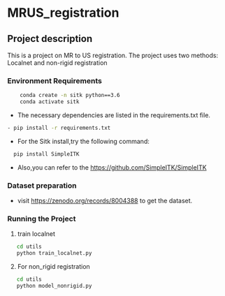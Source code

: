 # MRUS_registration
## Project description
This is a project on MR to US registration. The project uses two methods: Localnet and non-rigid registration
### Environment Requirements
```bash
    conda create -n sitk python==3.6
    conda activate sitk
```
- The necessary dependencies are listed in the requirements.txt file.
```bash
- pip install -r requirements.txt
```
- For the Sitk install,try the following command:
```bash
  pip install SimpleITK
```
- Also,you can refer to the https://github.com/SimpleITK/SimpleITK 
### Dataset preparation
- visit https://zenodo.org/records/8004388 to get the dataset.
### Running the Project
1. train localnet
```bash
   cd utils
   python train_localnet.py
```
2. For non_rigid registration
```bash
   cd utils
   python model_nonrigid.py
```

